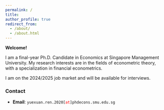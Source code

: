 ```yaml
---
permalink: /
title:  
author_profile: true
redirect_from: 
  - /about/
  - /about.html
---
```


**Welcome!**

I am a final-year Ph.D. Candidate in Economics at Singapore Management University. My research interests are in the fields of econometric theory, with a specialization in financial econometrics.

I am on the 2024/2025 job market and will be available for interviews.
 

### Contact

* **Email**: <span>`yuexuan.ren.2020[`</span><span style="color:red">`at`</span><span>`]phdecons.smu.edu.sg`</span>
